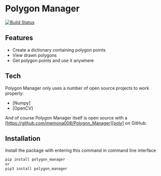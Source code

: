 # Polygon Manager

[![Build Status](https://travis-ci.org/joemccann/dillinger.svg?branch=master)]()

## Features

- Create a dictionary containing polygon points
- View drawn polygons
- Get polygon points and use it anywhere


## Tech

Polygon Manager only uses a number of open source projects to work properly:

- [Numpy] 
- [OpenCV] 

And of course Polygon Manager itself is open source with a [https://github.com/memona008/Polygon_Manager][poly]
 on GitHub.

## Installation

Install the package with entering this command in command line interface

```sh
pip install polygon_manager 
or 
pip3 install polygon_manager
```

   [poly]: <https://github.com/memona008/Polygon_Manager>

